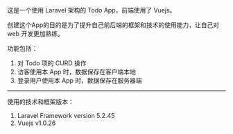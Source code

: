 这是一个使用 Laravel 架构的 Todo App，前端使用了 Vuejs。

创建这个App的目的是为了提升自己前后端的框架和技术的使用能力，让自己对 web 开发更加熟练。

功能包括：
1. 对 Todo 项的 CURD 操作
2. 访客使用本 App 时，数据保存在客户端本地
3. 登录用户使用本 App 时，数据保存在服务器端

--- 

使用的技术和框架版本：

1. Laravel Framework version 5.2.45
2. Vuejs v1.0.26
